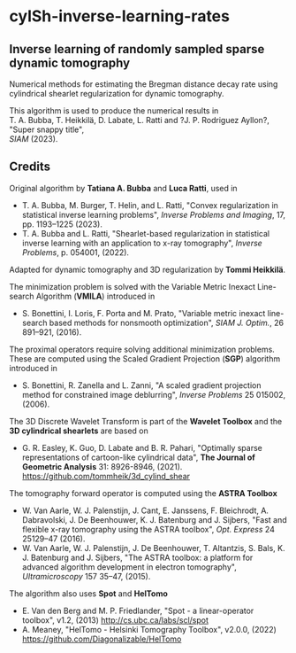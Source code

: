 # cylSh-inverse-learning-rates

## Inverse learning of randomly sampled sparse dynamic tomography
Numerical methods for estimating the Bregman distance decay rate using cylindrical shearlet regularization for dynamic tomography.

This algorithm is used to produce the numerical results in  
T. A. Bubba, T. Heikkilä, D. Labate, L. Ratti and ?J. P. Rodriguez Ayllon?,  
"Super snappy title",  
_SIAM_ (2023). 

## Credits

Original algorithm by **Tatiana A. Bubba** and **Luca Ratti**, used in  
- T. A. Bubba, M. Burger, T. Helin, and L. Ratti, "Convex regularization in statistical inverse learning problems", _Inverse Problems and Imaging_, 17, pp. 1193–1225 (2023).  
- T. A. Bubba and L. Ratti, "Shearlet-based regularization in statistical inverse learning with an application to x-ray tomography", 
_Inverse Problems_, p. 054001, (2022).

Adapted for dynamic tomography and 3D regularization by **Tommi Heikkilä**.

The minimization problem is solved with the Variable Metric Inexact Line-search Algorithm (**VMILA**) introduced in  
- S. Bonettini, I. Loris, F. Porta and M. Prato, "Variable metric inexact line-search based methods for nonsmooth optimization", _SIAM J. Optim._, 26 891–921, (2016).

The proximal operators require solving additional minimization problems. These are computed using the Scaled Gradient Projection (**SGP**) algorithm introduced in  
- S. Bonettini, R. Zanella and L. Zanni, "A scaled gradient projection method for constrained image deblurring", 
_Inverse Problems_ 25 015002, (2006).

The 3D Discrete Wavelet Transform is part of the **Wavelet Toolbox** and the **3D cylindrical shearlets** are based on
- G. R. Easley, K. Guo, D. Labate and B. R. Pahari, "Optimally sparse representations of cartoon-like cylindrical data", 
__The Journal of Geometric Analysis__ 31: 8926-8946, (2021).  
https://github.com/tommheik/3d_cylind_shear

The tomography forward operator is computed using the **ASTRA Toolbox** 
- W. Van Aarle, W. J. Palenstijn, J. Cant, E. Janssens, F. Bleichrodt, A. Dabravolski, J. De Beenhouwer,
K. J. Batenburg and J. Sijbers, "Fast and flexible x-ray tomography using the ASTRA toolbox", 
_Opt. Express_ 24 25129–47 (2016).
- W. Van Aarle, W. J. Palenstijn, J. De Beenhouwer, T. Altantzis, S. Bals, K. J. Batenburg and J. Sijbers, "The ASTRA toolbox: a platform for advanced algorithm development in electron tomography", _Ultramicroscopy_ 157 35–47, (2015).

The algorithm also uses **Spot** and **HelTomo**
- E. Van den Berg and M. P. Friedlander, "Spot - a linear-operator toolbox", v1.2, (2013) http://cs.ubc.ca/labs/scl/spot
- A. Meaney, "HelTomo - Helsinki Tomography Toolbox", v2.0.0, (2022) https://github.com/Diagonalizable/HelTomo